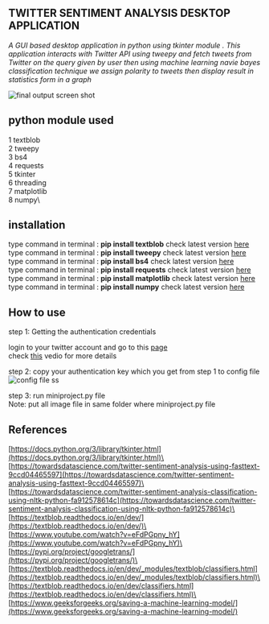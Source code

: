 

 ## TWITTER SENTIMENT ANALYSIS DESKTOP APPLICATION
 
 
 
*A GUI based desktop application in python using tkinter module . This application interacts with Twitter API using tweepy and fetch tweets from Twitter on the query given by user then using machine learning navie bayes classification technique we assign polarity to tweets then display result in statistics form in a graph*

![final output screen shot](https://github.com/AmanKathait15/sentiment-analysis/blob/master/ss.png)
 
 
 ## python module used
 
 
 1 textblob\
 2 tweepy\
 3 bs4\
 4 requests\
 5 tkinter\
 6 threading\
 7 matplotlib\
 8 numpy\
 
 ## installation
 
type command in terminal : **pip install textblob**  check latest version [here](https://pypi.org/project/textblob/)<br>
type command in terminal : **pip install tweepy**  check latest version [here](https://pypi.org/project/tweepy/)<br>
type command in terminal : **pip install bs4**  check latest version [here](https://pypi.org/project/beautifulsoup4/)<br>
type command in terminal : **pip install requests**  check latest version [here](https://pypi.org/project/requests/)<br>
type command in terminal : **pip install matplotlib**  check latest version [here](https://pypi.org/project/matplotlib/)<br>
type command in terminal : **pip install numpy**  check latest version [here](https://pypi.org/project/numpy/)<br>
 
 ## How to use
 
 step 1: Getting the authentication credentials
 
 login to your twitter account and go to this [page](https://developer.twitter.com/en/apps)\
 check [this](https://www.youtube.com/watch?v=3353Mgdme4c) vedio for more details
 
 step 2: copy your authentication key which you get from step 1 to config file
 ![config file ss](https://github.com/AmanKathait15/sentiment-analysis/blob/master/key.png)

 step 3: run miniproject.py file\
 Note: put all image file in same folder where miniproject.py file 
 
 ## References
 
 [https://docs.python.org/3/library/tkinter.html](https://docs.python.org/3/library/tkinter.html)\
 [https://towardsdatascience.com/twitter-sentiment-analysis-using-fasttext-9ccd04465597](https://towardsdatascience.com/twitter-sentiment-analysis-using-fasttext-9ccd04465597)\
 [https://towardsdatascience.com/twitter-sentiment-analysis-classification-using-nltk-python-fa912578614c](https://towardsdatascience.com/twitter-sentiment-analysis-classification-using-nltk-python-fa912578614c)\
 [https://textblob.readthedocs.io/en/dev/](https://textblob.readthedocs.io/en/dev/)\
 [https://www.youtube.com/watch?v=eFdPGpny_hY](https://www.youtube.com/watch?v=eFdPGpny_hY)\
 [https://pypi.org/project/googletrans/](https://pypi.org/project/googletrans/)\
 [https://textblob.readthedocs.io/en/dev/_modules/textblob/classifiers.html](https://textblob.readthedocs.io/en/dev/_modules/textblob/classifiers.html)\
 [https://textblob.readthedocs.io/en/dev/classifiers.html](https://textblob.readthedocs.io/en/dev/classifiers.html)\
 [https://www.geeksforgeeks.org/saving-a-machine-learning-model/](https://www.geeksforgeeks.org/saving-a-machine-learning-model/)
